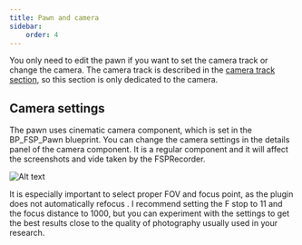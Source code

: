 ```yaml
---
title: Pawn and camera
sidebar:
    order: 4
---
```


You only need to edit the pawn if you want to set the camera track or change the camera. The camera track is described in the [camera track section](/unreal/camera-tracks/), so this section is only dedicated to the camera.

## Camera settings

The pawn uses cinematic camera component, which is set in the BP_FSP_Pawn blueprint. You can change the camera settings in the details panel of the camera component. It is a regular component and it will affect the screenshots and vide taken by the FSPRecorder. 

![Alt text](../../../assets/img/image-2.png)

It is especially important to select proper FOV and focus point, as the plugin does not automatically refocus . I recommend setting the F stop to 11 and the focus distance to 1000, but you can experiment with the settings to get the best results close to the quality of photography usually used in your research.
